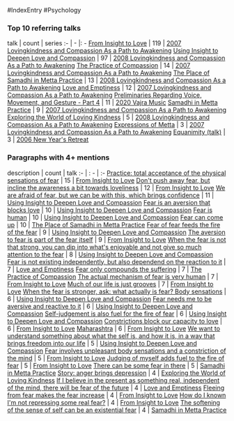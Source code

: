 #IndexEntry #Psychology

### Top 10 referring talks
talk | count | series
:- | - |: -
<a data-href="From Insight to Love" href="From+Insight+to+Love" class="internal-link" target="_blank" rel="noopener">From Insight to Love</a> | 119 | <a data-href="2007 Lovingkindness and Compassion As a Path to Awakening" href="2007+Lovingkindness+and+Compassion+As+a+Path+to+Awakening" class="internal-link" target="_blank" rel="noopener">2007 Lovingkindness and Compassion As a Path to Awakening</a>
<a data-href="Using Insight to Deepen Love and Compassion" href="Using+Insight+to+Deepen+Love+and+Compassion" class="internal-link" target="_blank" rel="noopener">Using Insight to Deepen Love and Compassion</a> | 97 | <a data-href="2008 Lovingkindness and Compassion As a Path to Awakening" href="2008+Lovingkindness+and+Compassion+As+a+Path+to+Awakening" class="internal-link" target="_blank" rel="noopener">2008 Lovingkindness and Compassion As a Path to Awakening</a>
<a data-href="The Practice of Compassion" href="The+Practice+of+Compassion" class="internal-link" target="_blank" rel="noopener">The Practice of Compassion</a> | 14 | <a data-href="2007 Lovingkindness and Compassion As a Path to Awakening" href="2007+Lovingkindness+and+Compassion+As+a+Path+to+Awakening" class="internal-link" target="_blank" rel="noopener">2007 Lovingkindness and Compassion As a Path to Awakening</a>
<a data-href="The Place of Samadhi in Metta Practice" href="The+Place+of+Samadhi+in+Metta+Practice" class="internal-link" target="_blank" rel="noopener">The Place of Samadhi in Metta Practice</a> | 13 | <a data-href="2008 Lovingkindness and Compassion As a Path to Awakening" href="2008+Lovingkindness+and+Compassion+As+a+Path+to+Awakening" class="internal-link" target="_blank" rel="noopener">2008 Lovingkindness and Compassion As a Path to Awakening</a>
<a data-href="Love and Emptiness" href="Love+and+Emptiness" class="internal-link" target="_blank" rel="noopener">Love and Emptiness</a> | 12 | <a data-href="2007 Lovingkindness and Compassion As a Path to Awakening" href="2007+Lovingkindness+and+Compassion+As+a+Path+to+Awakening" class="internal-link" target="_blank" rel="noopener">2007 Lovingkindness and Compassion As a Path to Awakening</a>
<a data-href="Preliminaries Regarding Voice, Movement, and Gesture - Part 4" href="Preliminaries+Regarding+Voice%2C+Movement%2C+and+Gesture+-+Part+4" class="internal-link" target="_blank" rel="noopener">Preliminaries Regarding Voice, Movement, and Gesture - Part 4</a> | 11 | <a data-href="2020 Vajra Music" href="2020+Vajra+Music" class="internal-link" target="_blank" rel="noopener">2020 Vajra Music</a>
<a data-href="Samadhi in Metta Practice" href="Samadhi+in+Metta+Practice" class="internal-link" target="_blank" rel="noopener">Samadhi in Metta Practice</a> | 9 | <a data-href="2007 Lovingkindness and Compassion As a Path to Awakening" href="2007+Lovingkindness+and+Compassion+As+a+Path+to+Awakening" class="internal-link" target="_blank" rel="noopener">2007 Lovingkindness and Compassion As a Path to Awakening</a>
<a data-href="Exploring the World of Loving Kindness" href="Exploring+the+World+of+Loving+Kindness" class="internal-link" target="_blank" rel="noopener">Exploring the World of Loving Kindness</a> | 5 | <a data-href="2008 Lovingkindness and Compassion As a Path to Awakening" href="2008+Lovingkindness+and+Compassion+As+a+Path+to+Awakening" class="internal-link" target="_blank" rel="noopener">2008 Lovingkindness and Compassion As a Path to Awakening</a>
<a data-href="Expressions of Metta" href="Expressions+of+Metta" class="internal-link" target="_blank" rel="noopener">Expressions of Metta</a> | 3 | <a data-href="2007 Lovingkindness and Compassion As a Path to Awakening" href="2007+Lovingkindness+and+Compassion+As+a+Path+to+Awakening" class="internal-link" target="_blank" rel="noopener">2007 Lovingkindness and Compassion As a Path to Awakening</a>
<a data-href="Equanimity (talk)" href="Equanimity+%28talk%29" class="internal-link" target="_blank" rel="noopener">Equanimity (talk)</a> | 3 | <a data-href="2006 New Years Retreat" href="2006+New+Year%27s+Retreat" class="internal-link" target="_blank" rel="noopener">2006 New Year&#x27;s Retreat</a>

### Paragraphs with 4+ mentions
description | count | talk
:- | : - | :-
<a aria-label-position="top" aria-label="From Insight to Love > Practice total acceptance of the physical sensations of fear" data-href="From Insight to Love#Practice total acceptance of the physical sensations of fear" href="From+Insight+to+Love#Practice+total+acceptance+of+the+physical+sensations+of+fear" class="internal-link" target="_blank" rel="noopener">Practice: total acceptance of the physical sensations of fear</a> | 15 | <a data-href="From Insight to Love" href="From+Insight+to+Love" class="internal-link" target="_blank" rel="noopener">From Insight to Love</a>
<a aria-label-position="top" aria-label="From Insight to Love > Dont push away fear but incline the awareness a bit towards loveliness" data-href="From Insight to Love#Dont push away fear but incline the awareness a bit towards loveliness" href="From+Insight+to+Love#Don%27t+push+away+fear+but+incline+the+awareness+a+bit+towards+loveliness" class="internal-link" target="_blank" rel="noopener">Don&#x27;t push away fear, but incline the awareness a bit towards loveliness</a> | 12 | <a data-href="From Insight to Love" href="From+Insight+to+Love" class="internal-link" target="_blank" rel="noopener">From Insight to Love</a>
<a aria-label-position="top" aria-label="Using Insight to Deepen Love and Compassion > We are afraid of fear but we can be with this which brings confidence" data-href="Using Insight to Deepen Love and Compassion#We are afraid of fear but we can be with this which brings confidence" href="Using+Insight+to+Deepen+Love+and+Compassion#We+are+afraid+of+fear+but+we+can+be+with+this+which+brings+confidence" class="internal-link" target="_blank" rel="noopener">We are afraid of fear, but we can be with this, which brings confidence</a> | 11 | <a data-href="Using Insight to Deepen Love and Compassion" href="Using+Insight+to+Deepen+Love+and+Compassion" class="internal-link" target="_blank" rel="noopener">Using Insight to Deepen Love and Compassion</a>
<a aria-label-position="top" aria-label="Using Insight to Deepen Love and Compassion > Fear is an aversion that blocks love" data-href="Using Insight to Deepen Love and Compassion#Fear is an aversion that blocks love" href="Using+Insight+to+Deepen+Love+and+Compassion#Fear+is+an+aversion+that+blocks+love" class="internal-link" target="_blank" rel="noopener">Fear is an aversion that blocks love</a> | 10 | <a data-href="Using Insight to Deepen Love and Compassion" href="Using+Insight+to+Deepen+Love+and+Compassion" class="internal-link" target="_blank" rel="noopener">Using Insight to Deepen Love and Compassion</a>
<a aria-label-position="top" aria-label="Using Insight to Deepen Love and Compassion > Fear is human" data-href="Using Insight to Deepen Love and Compassion#Fear is human" href="Using+Insight+to+Deepen+Love+and+Compassion#Fear+is+human" class="internal-link" target="_blank" rel="noopener">Fear is human</a> | 10 | <a data-href="Using Insight to Deepen Love and Compassion" href="Using+Insight+to+Deepen+Love+and+Compassion" class="internal-link" target="_blank" rel="noopener">Using Insight to Deepen Love and Compassion</a>
<a aria-label-position="top" aria-label="The Place of Samadhi in Metta Practice > Fear can come up" data-href="The Place of Samadhi in Metta Practice#Fear can come up" href="The+Place+of+Samadhi+in+Metta+Practice#Fear+can+come+up" class="internal-link" target="_blank" rel="noopener">Fear can come up</a> | 10 | <a data-href="The Place of Samadhi in Metta Practice" href="The+Place+of+Samadhi+in+Metta+Practice" class="internal-link" target="_blank" rel="noopener">The Place of Samadhi in Metta Practice</a>
<a aria-label-position="top" aria-label="Using Insight to Deepen Love and Compassion > Fear of fear feeds the fire of the fear" data-href="Using Insight to Deepen Love and Compassion#Fear of fear feeds the fire of the fear" href="Using+Insight+to+Deepen+Love+and+Compassion#Fear+of+fear+feeds+the+fire+of+the+fear" class="internal-link" target="_blank" rel="noopener">Fear of fear feeds the fire of the fear</a> | 9 | <a data-href="Using Insight to Deepen Love and Compassion" href="Using+Insight+to+Deepen+Love+and+Compassion" class="internal-link" target="_blank" rel="noopener">Using Insight to Deepen Love and Compassion</a>
<a aria-label-position="top" aria-label="From Insight to Love > The aversion to fear is part of the fear itself" data-href="From Insight to Love#The aversion to fear is part of the fear itself" href="From+Insight+to+Love#The+aversion+to+fear+is+part+of+the+fear+itself" class="internal-link" target="_blank" rel="noopener">The aversion to fear is part of the fear itself</a> | 9 | <a data-href="From Insight to Love" href="From+Insight+to+Love" class="internal-link" target="_blank" rel="noopener">From Insight to Love</a>
<a aria-label-position="top" aria-label="Using Insight to Deepen Love and Compassion > When the fear is not that strong you can dip into whats enjoyable and not give so much attention to the fear" data-href="Using Insight to Deepen Love and Compassion#When the fear is not that strong you can dip into whats enjoyable and not give so much attention to the fear" href="Using+Insight+to+Deepen+Love+and+Compassion#When+the+fear+is+not+that+strong+you+can+dip+into+what%27s+enjoyable+and+not+give+so+much+attention+to+the+fear" class="internal-link" target="_blank" rel="noopener">When the fear is not that strong, you can dip into what&#x27;s enjoyable and not give so much attention to the fear</a> | 8 | <a data-href="Using Insight to Deepen Love and Compassion" href="Using+Insight+to+Deepen+Love+and+Compassion" class="internal-link" target="_blank" rel="noopener">Using Insight to Deepen Love and Compassion</a>
<a aria-label-position="top" aria-label="Love and Emptiness > Fear is not existing independently but also dependend on the reaction to it" data-href="Love and Emptiness#Fear is not existing independently but also dependend on the reaction to it" href="Love+and+Emptiness#Fear+is+not+existing+independently+but+also+dependend+on+the+reaction+to+it" class="internal-link" target="_blank" rel="noopener">Fear is not existing independently, but also dependend on the reaction to it</a> | 7 | <a data-href="Love and Emptiness" href="Love+and+Emptiness" class="internal-link" target="_blank" rel="noopener">Love and Emptiness</a>
<a aria-label-position="top" aria-label="The Practice of Compassion > Fear only compounds the suffering" data-href="The Practice of Compassion#Fear only compounds the suffering" href="The+Practice+of+Compassion#Fear+only+compounds+the+suffering" class="internal-link" target="_blank" rel="noopener">Fear only compounds the suffering</a> | 7 | <a data-href="The Practice of Compassion" href="The+Practice+of+Compassion" class="internal-link" target="_blank" rel="noopener">The Practice of Compassion</a>
<a aria-label-position="top" aria-label="From Insight to Love > The actual mechanism of fear is very human" data-href="From Insight to Love#The actual mechanism of fear is very human" href="From+Insight+to+Love#The+actual+mechanism+of+fear+is+very+human" class="internal-link" target="_blank" rel="noopener">The actual mechanism of fear is very human</a> | 7 | <a data-href="From Insight to Love" href="From+Insight+to+Love" class="internal-link" target="_blank" rel="noopener">From Insight to Love</a>
<a aria-label-position="top" aria-label="From Insight to Love > Much of our life is just grooves" data-href="From Insight to Love#Much of our life is just grooves" href="From+Insight+to+Love#Much+of+our+life+is+just+grooves" class="internal-link" target="_blank" rel="noopener">Much of our life is just grooves</a> | 7 | <a data-href="From Insight to Love" href="From+Insight+to+Love" class="internal-link" target="_blank" rel="noopener">From Insight to Love</a>
<a aria-label-position="top" aria-label="Using Insight to Deepen Love and Compassion > When the fear is stronger ask what actually is fear Body sensations" data-href="Using Insight to Deepen Love and Compassion#When the fear is stronger ask what actually is fear Body sensations" href="Using+Insight+to+Deepen+Love+and+Compassion#When+the+fear+is+stronger+ask+what+actually+is+fear+Body+sensations" class="internal-link" target="_blank" rel="noopener">When the fear is stronger, ask: what actually is fear? Body sensations</a> | 6 | <a data-href="Using Insight to Deepen Love and Compassion" href="Using+Insight+to+Deepen+Love+and+Compassion" class="internal-link" target="_blank" rel="noopener">Using Insight to Deepen Love and Compassion</a>
<a aria-label-position="top" aria-label="Using Insight to Deepen Love and Compassion > Fear needs me to be aversive and reactive to it" data-href="Using Insight to Deepen Love and Compassion#Fear needs me to be aversive and reactive to it" href="Using+Insight+to+Deepen+Love+and+Compassion#Fear+needs+me+to+be+aversive+and+reactive+to+it" class="internal-link" target="_blank" rel="noopener">Fear needs me to be aversive and reactive to it</a> | 6 | <a data-href="Using Insight to Deepen Love and Compassion" href="Using+Insight+to+Deepen+Love+and+Compassion" class="internal-link" target="_blank" rel="noopener">Using Insight to Deepen Love and Compassion</a>
<a aria-label-position="top" aria-label="Using Insight to Deepen Love and Compassion > Self-judgement is also fuel for the fire of fear" data-href="Using Insight to Deepen Love and Compassion#Self-judgement is also fuel for the fire of fear" href="Using+Insight+to+Deepen+Love+and+Compassion#Self-judgement+is+also+fuel+for+the+fire+of+fear" class="internal-link" target="_blank" rel="noopener">Self-judgement is also fuel for the fire of fear</a> | 6 | <a data-href="Using Insight to Deepen Love and Compassion" href="Using+Insight+to+Deepen+Love+and+Compassion" class="internal-link" target="_blank" rel="noopener">Using Insight to Deepen Love and Compassion</a>
<a aria-label-position="top" aria-label="From Insight to Love > Constrictions block our capacity to love" data-href="From Insight to Love#Constrictions block our capacity to love" href="From+Insight+to+Love#Constrictions+block+our+capacity+to+love" class="internal-link" target="_blank" rel="noopener">Constrictions block our capacity to love</a> | 6 | <a data-href="From Insight to Love" href="From+Insight+to+Love" class="internal-link" target="_blank" rel="noopener">From Insight to Love</a>
<a aria-label-position="top" aria-label="From Insight to Love > Maharashtra" data-href="From Insight to Love#Maharashtra" href="From+Insight+to+Love#Maharashtra" class="internal-link" target="_blank" rel="noopener">Maharashtra</a> | 6 | <a data-href="From Insight to Love" href="From+Insight+to+Love" class="internal-link" target="_blank" rel="noopener">From Insight to Love</a>
<a aria-label-position="top" aria-label="Using Insight to Deepen Love and Compassion > We want to understand something about what the self is and how it is in a way that brings freedom into our life" data-href="Using Insight to Deepen Love and Compassion#We want to understand something about what the self is and how it is in a way that brings freedom into our life" href="Using+Insight+to+Deepen+Love+and+Compassion#We+want+to+understand+something+about+what+the+self+is+and+how+it+is+in+a+way+that+brings+freedom+into+our+life" class="internal-link" target="_blank" rel="noopener">We want to understand something about what the self is, and how it is, in a way that brings freedom into our life</a> | 5 | <a data-href="Using Insight to Deepen Love and Compassion" href="Using+Insight+to+Deepen+Love+and+Compassion" class="internal-link" target="_blank" rel="noopener">Using Insight to Deepen Love and Compassion</a>
<a aria-label-position="top" aria-label="From Insight to Love > Fear involves unpleasant body sensations and a constriction of the mind" data-href="From Insight to Love#Fear involves unpleasant body sensations and a constriction of the mind" href="From+Insight+to+Love#Fear+involves+unpleasant+body+sensations+and+a+constriction+of+the+mind" class="internal-link" target="_blank" rel="noopener">Fear involves unpleasant body sensations and a constriction of the mind</a> | 5 | <a data-href="From Insight to Love" href="From+Insight+to+Love" class="internal-link" target="_blank" rel="noopener">From Insight to Love</a>
<a aria-label-position="top" aria-label="From Insight to Love > Judging of myself adds fuel to the fire of fear" data-href="From Insight to Love#Judging of myself adds fuel to the fire of fear" href="From+Insight+to+Love#Judging+of+myself+adds+fuel+to+the+fire+of+fear" class="internal-link" target="_blank" rel="noopener">Judging of myself adds fuel to the fire of fear</a> | 5 | <a data-href="From Insight to Love" href="From+Insight+to+Love" class="internal-link" target="_blank" rel="noopener">From Insight to Love</a>
<a aria-label-position="top" aria-label="Samadhi in Metta Practice > There can be some fear in there" data-href="Samadhi in Metta Practice#There can be some fear in there" href="Samadhi+in+Metta+Practice#There+can+be+some+fear+in+there" class="internal-link" target="_blank" rel="noopener">There can be some fear in there</a> | 5 | <a data-href="Samadhi in Metta Practice" href="Samadhi+in+Metta+Practice" class="internal-link" target="_blank" rel="noopener">Samadhi in Metta Practice</a>
<a aria-label-position="top" aria-label="Exploring the World of Loving Kindness > Story anger brings depression" data-href="Exploring the World of Loving Kindness#Story anger brings depression" href="Exploring+the+World+of+Loving+Kindness#Story+anger+brings+depression" class="internal-link" target="_blank" rel="noopener">Story: anger brings depression</a> | 4 | <a data-href="Exploring the World of Loving Kindness" href="Exploring+the+World+of+Loving+Kindness" class="internal-link" target="_blank" rel="noopener">Exploring the World of Loving Kindness</a>
<a aria-label-position="top" aria-label="Love and Emptiness > If I believe in the present as something real independent of the mind there will be fear of the future" data-href="Love and Emptiness#If I believe in the present as something real independent of the mind there will be fear of the future" href="Love+and+Emptiness#If+I+believe+in+the+present+as+something+real+independent+of+the+mind+there+will+be+fear+of+the+future" class="internal-link" target="_blank" rel="noopener">If I believe in the present as something real, independent of the mind, there will be fear of the future</a> | 4 | <a data-href="Love and Emptiness" href="Love+and+Emptiness" class="internal-link" target="_blank" rel="noopener">Love and Emptiness</a>
<a aria-label-position="top" aria-label="From Insight to Love > Fleeing from fear makes the fear increase" data-href="From Insight to Love#Fleeing from fear makes the fear increase" href="From+Insight+to+Love#Fleeing+from+fear+makes+the+fear+increase" class="internal-link" target="_blank" rel="noopener">Fleeing from fear makes the fear increase</a> | 4 | <a data-href="From Insight to Love" href="From+Insight+to+Love" class="internal-link" target="_blank" rel="noopener">From Insight to Love</a>
<a aria-label-position="top" aria-label="From Insight to Love > How do I known Im not repressing some real fear" data-href="From Insight to Love#How do I known Im not repressing some real fear" href="From+Insight+to+Love#How+do+I+known+I%27m+not+repressing+some+real+fear" class="internal-link" target="_blank" rel="noopener">How do I known I&#x27;m not repressing some real fear?</a> | 4 | <a data-href="From Insight to Love" href="From+Insight+to+Love" class="internal-link" target="_blank" rel="noopener">From Insight to Love</a>
<a aria-label-position="top" aria-label="Samadhi in Metta Practice > The softening of the sense of self can be an existential fear" data-href="Samadhi in Metta Practice#The softening of the sense of self can be an existential fear" href="Samadhi+in+Metta+Practice#The+softening+of+the+sense+of+self+can+be+an+existential+fear" class="internal-link" target="_blank" rel="noopener">The softening of the sense of self can be an existential fear</a> | 4 | <a data-href="Samadhi in Metta Practice" href="Samadhi+in+Metta+Practice" class="internal-link" target="_blank" rel="noopener">Samadhi in Metta Practice</a>

